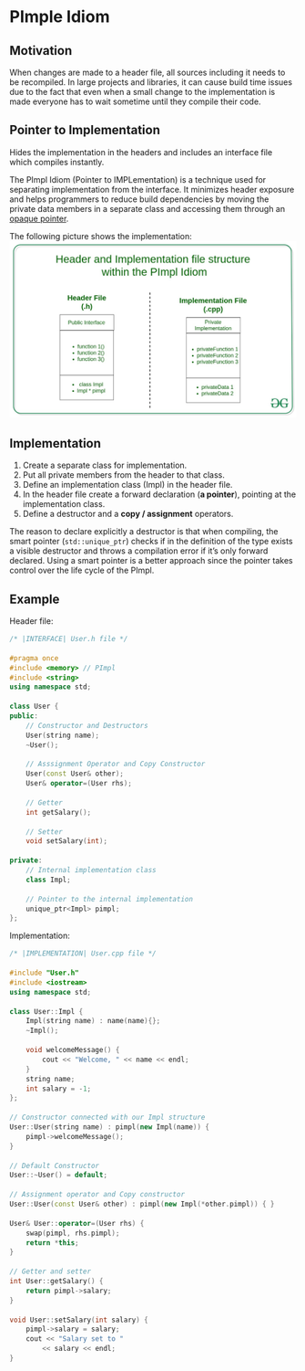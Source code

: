 # PImple Idiom 

## Motivation
When changes are made to a header file, all sources including it needs to be recompiled. In large projects and libraries, it can cause build time issues due to the fact that even when a small change to the implementation is made everyone has to wait sometime until they compile their code.

## Pointer to Implementation
Hides the implementation in the headers and includes an interface file which compiles instantly.

The PImpl Idiom (Pointer to IMPLementation) is a technique used for separating implementation from the interface. It minimizes header exposure and helps programmers to reduce build dependencies by moving the private data members in a separate class and accessing them through an [opaque pointer](https://www.geeksforgeeks.org/opaque-pointer/).

The following picture shows the implementation:
![image info](./pic/PImple.jpg)

## Implementation
1. Create a separate class for implementation.
2. Put all private members from the header to that class.
3. Define an implementation class (Impl) in the header file.
4. In the header file create a forward declaration (**a pointer**), pointing at the implementation class.
5. Define a destructor and a **copy / assignment** operators.

The reason to declare explicitly a destructor is that when compiling, the smart pointer (`std::unique_ptr`) checks if in the definition of the type exists a visible destructor and throws a compilation error if it’s only forward declared.
Using a smart pointer is a better approach since the pointer takes control over the life cycle of the PImpl.

## Example
Header file:
```cpp
/* |INTERFACE| User.h file */

#pragma once 
#include <memory> // PImpl 
#include <string> 
using namespace std; 

class User { 
public: 
	// Constructor and Destructors 
	User(string name); 
	~User(); 

	// Asssignment Operator and Copy Constructor 
	User(const User& other); 
	User& operator=(User rhs); 

	// Getter 
	int getSalary(); 

	// Setter 
	void setSalary(int); 

private: 
	// Internal implementation class 
	class Impl; 

	// Pointer to the internal implementation 
	unique_ptr<Impl> pimpl; 
}; 
```

Implementation:
```cpp
/* |IMPLEMENTATION| User.cpp file */

#include "User.h" 
#include <iostream> 
using namespace std; 

class User::Impl { 
	Impl(string name) : name(name){}; 
	~Impl(); 

	void welcomeMessage() { 
		cout << "Welcome, " << name << endl; 
	} 
	string name; 
	int salary = -1; 
}; 

// Constructor connected with our Impl structure 
User::User(string name) : pimpl(new Impl(name)) { 
	pimpl->welcomeMessage(); 
} 

// Default Constructor 
User::~User() = default; 

// Assignment operator and Copy constructor 
User::User(const User& other) : pimpl(new Impl(*other.pimpl)) { } 

User& User::operator=(User rhs) { 
	swap(pimpl, rhs.pimpl); 
	return *this; 
} 

// Getter and setter 
int User::getSalary() { 
	return pimpl->salary; 
} 

void User::setSalary(int salary) { 
	pimpl->salary = salary; 
	cout << "Salary set to "
		<< salary << endl; 
} 
```
